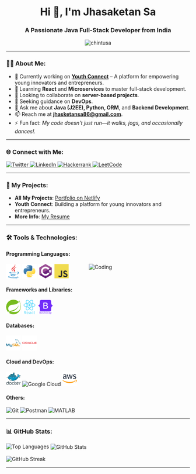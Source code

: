 <h1 align="center">Hi 👋, I'm Jhasaketan Sa</h1>
<h3 align="center">A Passionate Java Full-Stack Developer from India</h3>

<p align="center">
  <img src="https://komarev.com/ghpvc/?username=chintusa&label=Profile%20Views&color=0e75b6&style=flat" alt="chintusa" />
</p>

---

### 👨‍💻 About Me:
- 🔭 Currently working on **[Youth Connect](#)** – A platform for empowering young innovators and entrepreneurs.
- 🌱 Learning **React** and **Microservices** to master full-stack development.
- 👯 Looking to collaborate on **server-based projects**.
- 🤝 Seeking guidance on **DevOps**.
- 💬 Ask me about **Java (J2EE), Python, ORM**, and **Backend Development**.
- 📫 Reach me at **jhasketansa86@gmail.com**.
- ⚡ Fun fact: *My code doesn't just run—it walks, jogs, and occasionally dances!.*

---



### 🌐 Connect with Me:
<p align="left">
  <a href="https://twitter.com/jhasaketan86" target="_blank">
    <img src="https://raw.githubusercontent.com/rahuldkjain/github-profile-readme-generator/master/src/images/icons/Social/twitter.svg" alt="Twitter" height="30" width="40" />
  </a>
  <a href="https://linkedin.com/in/jhasaketan-sa" target="_blank">
    <img src="https://raw.githubusercontent.com/rahuldkjain/github-profile-readme-generator/master/src/images/icons/Social/linked-in-alt.svg" alt="LinkedIn" height="30" width="40" />
  </a>
  <a href="https://www.hackerrank.com/jhasketansa86" target="_blank">
    <img src="https://raw.githubusercontent.com/rahuldkjain/github-profile-readme-generator/master/src/images/icons/Social/hackerrank.svg" alt="Hackerrank" height="30" width="40" />
  </a>
  <a href="https://www.leetcode.com/jhasketansa86" target="_blank">
    <img src="https://raw.githubusercontent.com/rahuldkjain/github-profile-readme-generator/master/src/images/icons/Social/leet-code.svg" alt="LeetCode" height="30" width="40" />
  </a>
</p>

---

### 🚀 My Projects:
- **All My Projects**: [Portfolio on Netlify](https://app.netlify.com/teams/chintusa/sites)
- **Youth Connect**: Building a platform for young innovators and entrepreneurs.
- **More Info**: [My Resume](https://drive.google.com/file/d/1nUjDkhIWwfxGHri4bXhFHMcjwWuNDtE2/view?usp=sharing)

---

### 🛠️ Tools & Technologies:

#### **Programming Languages:**
<p>
  <img align="right" alt="Coding" src="https://camo.githubusercontent.com/3492228fd9a698d24cbe02d7e013abc0fe70eebeda013e47dab443f61efe5013/68747470733a2f2f7777772e77696e677374656368736f6c7574696f6e732e636f6d2f77702d636f6e74656e742f75706c6f6164732f323032322f30332f66756c6c2d737461636b2d646576656c6f706d656e742e676966" data-canonical-src="https://www.wingstechsolutions.com/wp-content/uploads/2022/03/full-stack-development.gif" style="width: 55%; display: inline-block;" data-target="animated-image.originalImage">
</p>
<p>
  <img src="https://raw.githubusercontent.com/devicons/devicon/master/icons/java/java-original.svg" alt="Java" width="40" height="40"/> 
  <img src="https://raw.githubusercontent.com/devicons/devicon/master/icons/python/python-original.svg" alt="Python" width="40" height="40"/> 
  <img src="https://raw.githubusercontent.com/devicons/devicon/master/icons/csharp/csharp-original.svg" alt="C#" width="40" height="40"/> 
  <img src="https://raw.githubusercontent.com/devicons/devicon/master/icons/javascript/javascript-original.svg" alt="javascript" width="40" height="40"/> 

#### **Frameworks and Libraries:**
<p>
  <img src="https://raw.githubusercontent.com/devicons/devicon/master/icons/spring/spring-original.svg" alt="Spring" width="40" height="40"/>
  <img src="https://raw.githubusercontent.com/devicons/devicon/master/icons/react/react-original-wordmark.svg" alt="React" width="40" height="40"/> 
  <img src="https://raw.githubusercontent.com/devicons/devicon/master/icons/bootstrap/bootstrap-plain-wordmark.svg" alt="Bootstrap" width="40" height="40"/>
</p>

#### **Databases:**
<p>
  <img src="https://raw.githubusercontent.com/devicons/devicon/master/icons/mysql/mysql-original-wordmark.svg" alt="MySQL" width="40" height="40"/> 
  <img src="https://raw.githubusercontent.com/devicons/devicon/master/icons/oracle/oracle-original.svg" alt="Oracle" width="40" height="40"/>
</p>

#### **Cloud and DevOps:**
<p>
  <img src="https://raw.githubusercontent.com/devicons/devicon/master/icons/docker/docker-original-wordmark.svg" alt="Docker" width="40" height="40"/> 
  <img src="https://www.vectorlogo.zone/logos/google_cloud/google_cloud-icon.svg" alt="Google Cloud" width="40" height="40"/> 
  <img src="https://raw.githubusercontent.com/devicons/devicon/master/icons/amazonwebservices/amazonwebservices-original-wordmark.svg" alt="AWS" width="40" height="40"/>
</p>

#### **Others:**
<p>
  <img src="https://www.vectorlogo.zone/logos/git-scm/git-scm-icon.svg" alt="Git" width="40" height="40"/> 
  <img src="https://www.vectorlogo.zone/logos/getpostman/getpostman-icon.svg" alt="Postman" width="40" height="40"/> 
  <img src="https://upload.wikimedia.org/wikipedia/commons/2/21/Matlab_Logo.png" alt="MATLAB" width="40" height="40"/>
</p>

---


### 📊 GitHub Stats:
<p>
  <img align="left" src="https://github-readme-stats.vercel.app/api/top-langs?username=chintusa&show_icons=true&locale=en&layout=compact" alt="Top Languages" />
</p>
<p>&nbsp;<img align="center" src="https://github-readme-stats.vercel.app/api?username=chintusa&show_icons=true&locale=en" alt="GitHub Stats" /></p>
<p><img align="center" src="https://github-readme-streak-stats.herokuapp.com/?user=chintusa&" alt="GitHub Streak" /></p>

---

